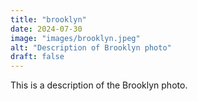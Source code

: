 ```yaml
---
title: "brooklyn"
date: 2024-07-30
image: "images/brooklyn.jpeg"
alt: "Description of Brooklyn photo"
draft: false
---
```


This is a description of the Brooklyn photo.